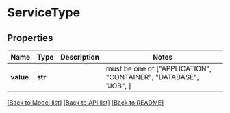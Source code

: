 # ServiceType


## Properties
Name | Type | Description | Notes
------------ | ------------- | ------------- | -------------
**value** | **str** |  |  must be one of ["APPLICATION", "CONTAINER", "DATABASE", "JOB", ]

[[Back to Model list]](../README.md#documentation-for-models) [[Back to API list]](../README.md#documentation-for-api-endpoints) [[Back to README]](../README.md)



